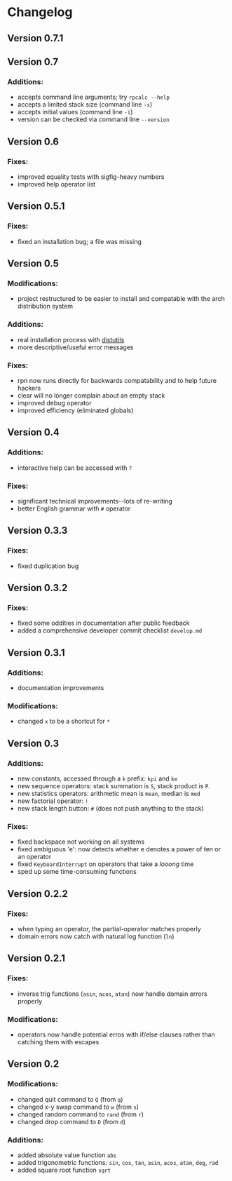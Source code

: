 Changelog
=========

## Version 0.7.1

## Version 0.7

### Additions:
- accepts command line arguments; try `rpcalc --help`
- accepts a limited stack size (command line `-s`)
- accepts initial values (command line `-i`)
- version can be checked via command line `--version`

## Version 0.6

### Fixes:
- improved equality tests with sigfig-heavy numbers
- improved help operator list

## Version 0.5.1

### Fixes:
- fixed an installation bug; a file was missing

## Version 0.5

### Modifications:
- project restructured to be easier to install and compatable with the arch distribution system

### Additions:
- real installation process with [distutils](http://docs.python.org/3.3/library/distutils.html)
- more descriptive/useful error messages

### Fixes:
- rpn now runs directly for backwards compatability and to help future hackers
- clear will no longer complain about an empty stack
- improved debug operator
- improved efficiency (eliminated globals)

## Version 0.4

### Additions:
- interactive help can be accessed with `?`

### Fixes:
- significant technical improvements--lots of re-writing
- better English grammar with `#` operator

## Version 0.3.3

### Fixes:
- fixed duplication bug

## Version 0.3.2

### Fixes:
- fixed some oddities in documentation after public feedback
- added a comprehensive developer commit checklist `develop.md`

## Version 0.3.1

### Additions:
- documentation improvements

### Modifications:
- changed `x` to be a shortcut for `*`

## Version 0.3

### Additions:
- new constants, accessed through a `k` prefix: `kpi` and `ke`
- new sequence operators: stack summation is `S`, stack product is `P`.
- new statistics operators: arithmetic mean is `mean`, median is `med`
- new factorial operator: `!`
- new stack length button: `#` (does not push anything to the stack)

### Fixes:
- fixed backspace not working on all systems
- fixed ambiguous 'e': now detects whether e denotes a power of ten or an operator
- fixed `KeyboardInterrupt` on operators that take a _looong_ time
- sped up some time-consuming functions

## Version 0.2.2

### Fixes:
- when typing an operator, the partial-operator matches properly 
- domain errors now catch with natural log function (`ln`)

## Version 0.2.1

### Fixes:
- inverse trig functions (`asin`, `acos`, `atan`) now handle domain errors properly

### Modifications:
- operators now handle potential erros with if/else clauses rather than catching them with escapes

## Version 0.2

### Modifications:

- changed quit command to `Q` (from `q`)
- changed x-y swap command to `w` (from `s`)
- changed random command to `rand` (from `r`)
- changed drop command to `D` (from `d`)

### Additions:

- added absolute value function `abs`
- added trigonometric functions: `sin`, `cos`, `tan`, `asin`, `acos`, `atan`, `deg`, `rad`
- added square root function `sqrt`

